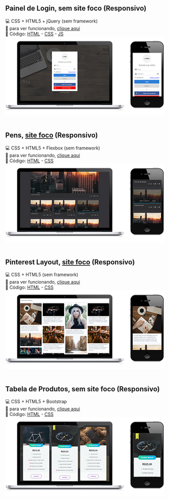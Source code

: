 ## Painel de Login, sem site foco **(Responsivo)**
:computer: CSS + HTML5 + jQuery (sem framework)<br>
:link: para ver funcionando, [clique aqui](https://codepen.io/jimmyfilips/pen/BrgEXK)<br>
:page_facing_up: Código: 
[HTML](examples/login/index.html) -
[CSS](examples/login/css/custom.css) -
[JS](examples/login/js/script.js)<br>
<img src="img/login.jpg" alt="Imagem de exemplo, layout painel de login" width=500>
<br><br>
## Pens, [site foco](https://codepen.io/jimmyfilips/) **(Responsivo)**
:computer: CSS + HTML5 + Flexbox (sem framework)<br>
:link: para ver funcionando, [clique aqui](https://codepen.io/jimmyfilips/pen/OvKPMG)<br>
:page_facing_up: Código: 
[HTML](examples/codepen/index.html) -
[CSS](examples/codepen/css/custom.css)<br>
<img src="img/codepen.jpg" alt="Imagem de exemplo, layout pens do codepen" width=500>
<br><br>
## Pinterest Layout, [site foco](https://br.pinterest.com/) **(Responsivo)**
:computer: CSS + HTML5 (sem framework)<br>
:link: para ver funcionando, [clique aqui](https://codepen.io/jimmyfilips/pen/RMNGRw)<br>
:page_facing_up: Código: 
[HTML](examples/pinterest/index.html) -
[CSS](examples/pinterest/css/custom.css)<br>
<img src="img/pinterest.jpg" alt="Imagem de exemplo, layout do pinterest" width=500>
<br><br>
## Tabela de Produtos, sem site foco **(Responsivo)**
:computer: CSS + HTML5 + Bootstrap<br>
:link: para ver funcionando, [clique aqui](https://codepen.io/jimmyfilips/pen/odgrpr)<br>
:page_facing_up: Código: 
[HTML](examples/produtos/index.html) -
[CSS](examples/produtos/css/custom.css)<br>
<img src="img/produtos.jpg" alt="Imagem de exemplo, layout opções de produtos" width=500>